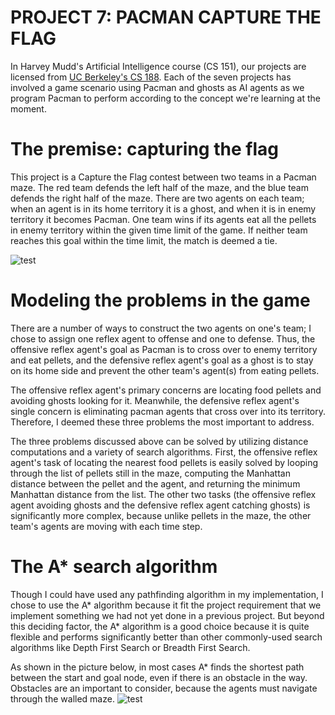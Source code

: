 # PROJECT 7: PACMAN CAPTURE THE FLAG

In Harvey Mudd's Artificial Intelligence course (CS 151), our projects are licensed from [UC Berkeley's CS 188](http://ai.berkeley.edu). Each of the seven projects has involved a game scenario using Pacman and ghosts as AI agents as we program Pacman to perform according to the concept we're learning at the moment.

# The premise: capturing the flag
This project is a Capture the Flag contest between two teams in a Pacman maze. The red team defends the left half of the maze, and the blue team defends the right half of the maze. There are two agents on each team; when an agent is in its home territory it is a ghost, and when it is in enemy territory it becomes Pacman. One team wins if its agents eat all the pellets in enemy territory within the given time limit of the game. If neither team reaches this goal within the time limit, the match is deemed a tie.

![test](https://s3-us-west-2.amazonaws.com/cs188websitecontent/projects/sp15/contest2/capture_the_flag2.png)

# Modeling the problems in the game
There are a number of ways to construct the two agents on one's team; I chose to assign one reflex agent to offense and one to defense. Thus, the offensive reflex agent's goal as Pacman is to cross over to enemy territory and eat pellets, and the defensive reflex agent's goal as a ghost is to stay on its home side and prevent the other team's agent(s) from eating pellets.

The offensive reflex agent's primary concerns are locating food pellets and avoiding ghosts looking for it. Meanwhile, the defensive reflex agent's single concern is eliminating pacman agents that cross over into its territory. Therefore, I deemed these three problems the most important to address.

The three problems discussed above can be solved by utilizing distance computations and a variety of search algorithms. First, the offensive reflex agent's task of locating the nearest food pellets is easily solved by looping through the list of pellets still in the maze, computing the Manhattan distance between the pellet and the agent, and returning the minimum Manhattan distance from the list. The other two tasks (the offensive reflex agent avoiding ghosts and the defensive reflex agent catching ghosts) is significantly more complex, because unlike pellets in the maze, the other team's agents are moving with each time step. 

# The A* search algorithm
Though I could have used any pathfinding algorithm in my implementation, I chose to use the A* algorithm because it fit the project requirement that we implement something we had not yet done in a previous project. But beyond this deciding factor, the A* algorithm is a good choice because it is quite flexible and performs significantly better than other commonly-used search algorithms like Depth First Search or Breadth First Search. 

As shown in the picture below, in most cases A* finds the shortest path between the start and goal node, even if there is an obstacle in the way. Obstacles are an important to consider, because the agents must navigate through the walled maze.
![test](http://theory.stanford.edu/~amitp/game-programming/a-star/a-star-trap.png)

